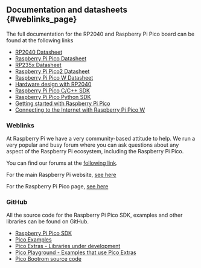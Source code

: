 ## Documentation and datasheets {#weblinks_page}

The full documentation for the RP2040 and Raspberry Pi Pico board can be found at the following links

 - [RP2040 Datasheet](https://rptl.io/rp2040-datasheet)
 - [Raspberry Pi Pico Datasheet](https://rptl.io/pico-datasheet)
 - [RP235x Datasheet](https://rptl.io/rp2040-datasheet)
 - [Raspberry Pi Pico2 Datasheet](https://rptl.io/pico-datasheet)
 - [Raspberry Pi Pico W Datasheet](https://rptl.io/picow-datasheet)
 - [Hardware design with RP2040](https://rptl.io/rp2040-design)
 - [Raspberry Pi Pico C/C++ SDK](https://rptl.io/pico-c-sdk)
 - [Raspberry Pi Pico Python SDK](https://rptl.io/pico-micropython)
 - [Getting started with Raspberry Pi Pico](https://rptl.io/pico-get-started)
 - [Connecting to the Internet with Raspberry Pi Pico W](https://rptl.io/picow-connect)

### Weblinks

At Raspberry Pi we have a very community-based attitude to help. We run a very popular and busy forum where you can ask questions about any aspect of the Raspberry Pi ecosystem, including the Raspberry Pi Pico.

You can find our forums at the [following link](https://forums.raspberrypi.com/).

For the main Raspberry Pi website, [see here](https://www.raspberrypi.com)

For the Raspberry Pi Pico page, [see here](https://rptl.io/rp2040-get-started)

### GitHub

All the source code for the Raspberry Pi Pico SDK, examples and other libraries can be found on GitHub.

 - [Raspberry Pi Pico SDK](https://github.com/alyx-electronics/pico-sdk)
 - [Pico Examples](https://github.com/alyx-electronics/pico-examples)
 - [Pico Extras - Libraries under development](https://github.com/alyx-electronics/pico-extras)
 - [Pico Playground - Examples that use Pico Extras](https://github.com/alyx-electronics/pico-playground)
 - [Pico Bootrom source code](https://github.com/alyx-electronics/pico-bootrom)
